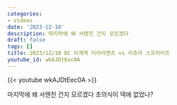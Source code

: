 ```yaml
---
categories:
- videos
date: '2023-12-10'
description: 마지막에 왜 서렌친 건지 모르겠다
draft: false
tags: []
title: 2023/12/10 DC 미계역 티아라멘츠 vs 리츄어 스프라이트
youtube_id: wkAJDtEec0A
---
```



{{< youtube wkAJDtEec0A >}}

마지막에 왜 서렌친 건지 모르겠다
초의식이 덱에 없었나?